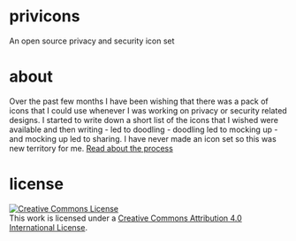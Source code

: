 # privicons
An open source privacy and security icon set 

# about
Over the past few months I have been wishing that there was a pack of icons that I could use whenever I was working on privacy or security related designs. I started to write down a short list of the icons that I wished were available and then writing - led to doodling - doodling led to mocking up - and mocking up led to sharing. I have never made an icon set so this was new territory for me. [Read about the process](https://github.com/iamjessklein/privicons/blob/master/README.md)

# license

<a rel="license" href="http://creativecommons.org/licenses/by/4.0/"><img alt="Creative Commons License" style="border-width:0" src="https://i.creativecommons.org/l/by/4.0/88x31.png" /></a><br />This work is licensed under a <a rel="license" href="http://creativecommons.org/licenses/by/4.0/">Creative Commons Attribution 4.0 International License</a>.
